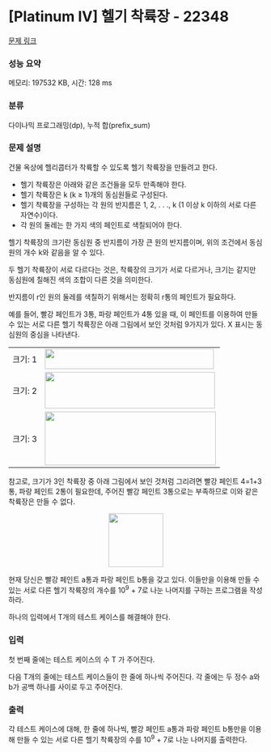 # [Platinum IV] 헬기 착륙장 - 22348 

[문제 링크](https://www.acmicpc.net/problem/22348) 

### 성능 요약

메모리: 197532 KB, 시간: 128 ms

### 분류

다이나믹 프로그래밍(dp), 누적 합(prefix_sum)

### 문제 설명

<p>건물 옥상에 헬리콥터가 착륙할 수 있도록 헬기 착륙장을 만들려고 한다.</p>

<ul>
	<li>헬기 착륙장은 아래와 같은 조건들을 모두 만족해야 한다.</li>
	<li>헬기 착륙장은 k (k ≥ 1)개의 동심원들로 구성된다.</li>
	<li>헬기 착륙장을 구성하는 각 원의 반지름은 1, 2, . . ., k (1 이상 k 이하의 서로 다른 자연수)이다.</li>
	<li>각 원의 둘레는 한 가지 색의 페인트로 색칠되어야 한다.</li>
</ul>

<p>헬기 착륙장의 크기란 동심원 중 반지름이 가장 큰 원의 반지름이며, 위의 조건에서 동심원의 개수 k와 같음을 알 수 있다.</p>

<p>두 헬기 착륙장이 서로 다르다는 것은, 착륙장의 크기가 서로 다르거나, 크기는 같지만 동심원에 칠해진 색의 조합이 다른 것을 의미한다.</p>

<p>반지름이 r인 원의 둘레를 색칠하기 위해서는 정확히 r통의 페인트가 필요하다.</p>

<p>예를 들어, 빨강 페인트가 3통, 파랑 페인트가 4통 있을 때, 이 페인트를 이용하여 만들 수 있는 서로 다른 헬기 착륙장은 아래 그림에서 보인 것처럼 9가지가 있다. X 표시는 동심원의 중심을 나타낸다.</p>

<table class="table table-bordered td-middle">
	<tbody>
		<tr>
			<td>크기: 1</td>
			<td><img alt="" src="https://upload.acmicpc.net/69db161c-9835-4156-987d-9b1933c14074/-/crop/676x81/0,0/-/preview/" style="width: 334px; height: 40px;"></td>
		</tr>
		<tr>
			<td>크기: 2</td>
			<td><img alt="" src="https://upload.acmicpc.net/69db161c-9835-4156-987d-9b1933c14074/-/crop/676x145/0,94/-/preview/" style="width: 336px; height: 72px;"></td>
		</tr>
		<tr>
			<td>크기: 3</td>
			<td><img alt="" src="https://upload.acmicpc.net/69db161c-9835-4156-987d-9b1933c14074/-/crop/676x212/0,248/-/preview/" style="width: 338px; height: 106px;"></td>
		</tr>
	</tbody>
</table>

<p>참고로, 크기가 3인 착륙장 중 아래 그림에서 보인 것처럼 그리려면 빨강 페인트 4=1+3통, 파랑 페인트 2통이 필요한데, 주어진 빨강 페인트 3통으로는 부족하므로 이와 같은 착륙장은 만들 수 없다.</p>

<p style="text-align: center;"><img alt="" src="https://upload.acmicpc.net/254bd42c-4b40-4a36-b0f1-4e257c9d82f7/-/preview/" style="width: 108px; height: 106px;"></p>

<p>현재 당신은 빨강 페인트 a통과 파랑 페인트 b통을 갖고 있다. 이들만을 이용해 만들 수 있는 서로 다른 헬기 착륙장의 개수를 10<sup>9</sup> + 7로 나눈 나머지를 구하는 프로그램을 작성하라.</p>

<p>하나의 입력에서 T개의 테스트 케이스를 해결해야 한다.</p>

### 입력 

 <p>첫 번째 줄에는 테스트 케이스의 수 T 가 주어진다.</p>

<p>다음 T개의 줄에는 테스트 케이스들이 한 줄에 하나씩 주어진다. 각 줄에는 두 정수 a와 b가 공백 하나를 사이로 두고 주어진다.</p>

### 출력 

 <p>각 테스트 케이스에 대해, 한 줄에 하나씩, 빨강 페인트 a통과 파랑 페인트 b통만을 이용해 만들 수 있는 서로 다른 헬기 착륙장의 수를 10<sup>9</sup> + 7로 나눈 나머지를 출력한다.</p>

